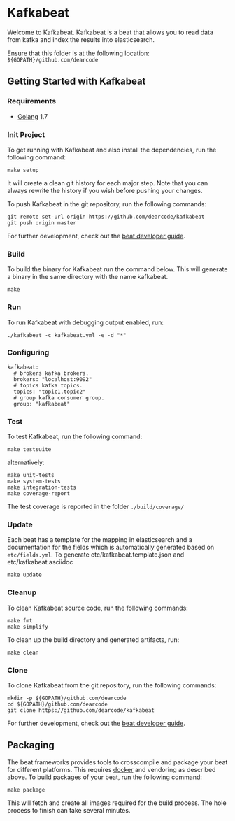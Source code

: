 # Kafkabeat

Welcome to Kafkabeat. Kafkabeat is a beat that allows you to read data from kafka and index the results into elasticsearch.  

Ensure that this folder is at the following location:
`${GOPATH}/github.com/dearcode`

## Getting Started with Kafkabeat

### Requirements

* [Golang](https://golang.org/dl/) 1.7

### Init Project
To get running with Kafkabeat and also install the
dependencies, run the following command:

```
make setup
```

It will create a clean git history for each major step. Note that you can always rewrite the history if you wish before pushing your changes.

To push Kafkabeat in the git repository, run the following commands:

```
git remote set-url origin https://github.com/dearcode/kafkabeat
git push origin master
```

For further development, check out the [beat developer guide](https://www.elastic.co/guide/en/beats/libbeat/current/new-beat.html).

### Build

To build the binary for Kafkabeat run the command below. This will generate a binary
in the same directory with the name kafkabeat.

```
make
```


### Run

To run Kafkabeat with debugging output enabled, run:

```
./kafkabeat -c kafkabeat.yml -e -d "*"
```  

### Configuring  
```
kafkabeat:
  # brokers kafka brokers.
  brokers: "localhost:9092"
  # topics kafka topics.
  topics: "topic1,topic2"
  # group kafka consumer group.
  group: "kafkabeat"

```

### Test

To test Kafkabeat, run the following command:

```
make testsuite
```

alternatively:
```
make unit-tests
make system-tests
make integration-tests
make coverage-report
```

The test coverage is reported in the folder `./build/coverage/`

### Update

Each beat has a template for the mapping in elasticsearch and a documentation for the fields
which is automatically generated based on `etc/fields.yml`.
To generate etc/kafkabeat.template.json and etc/kafkabeat.asciidoc

```
make update
```


### Cleanup

To clean  Kafkabeat source code, run the following commands:

```
make fmt
make simplify
```

To clean up the build directory and generated artifacts, run:

```
make clean
```


### Clone

To clone Kafkabeat from the git repository, run the following commands:

```
mkdir -p ${GOPATH}/github.com/dearcode
cd ${GOPATH}/github.com/dearcode
git clone https://github.com/dearcode/kafkabeat
```


For further development, check out the [beat developer guide](https://www.elastic.co/guide/en/beats/libbeat/current/new-beat.html).


## Packaging

The beat frameworks provides tools to crosscompile and package your beat for different platforms. This requires [docker](https://www.docker.com/) and vendoring as described above. To build packages of your beat, run the following command:

```
make package
```

This will fetch and create all images required for the build process. The hole process to finish can take several minutes.
